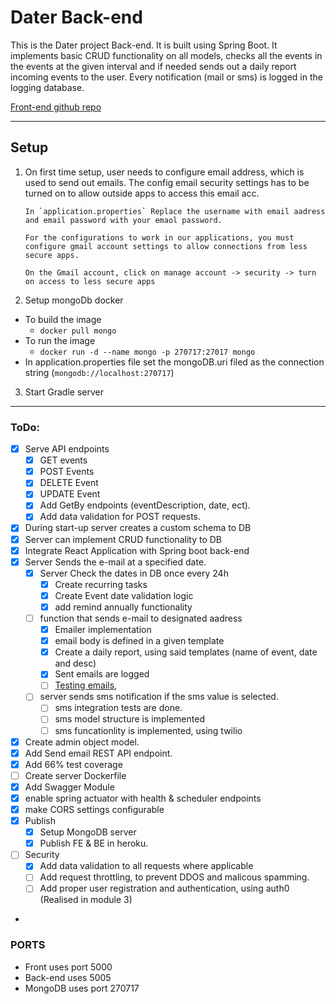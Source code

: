 # Dater Back-end

This is the Dater project Back-end. It is built using Spring Boot. It implements basic CRUD functionality on all models, checks all the events in the events at the given interval and if needed sends out a daily report incoming events to the user.
Every notification (mail or sms) is logged in the logging database. 

[Front-end github repo](https://github.com/Seeru-crypto/Dater_FE)


---
## Setup

1.  On first time setup, user needs to configure email address, which is used to send out emails.
    The config email security settings has to be turned on to allow outside apps to access this email acc.

        In `application.properties` Replace the username with email aadress and email password with your emaol password.

        For the configurations to work in our applications, you must configure gmail account settings to allow connections from less secure apps.

        On the Gmail account, click on manage account -> security -> turn on access to less secure apps

2.  Setup mongoDb docker

   - To build the image
       -   `docker pull mongo`
   - To run the image
       -   `docker run -d --name mongo -p 270717:27017 mongo`
   - In application.properties file set the mongoDB.uri filed as the connection string (`mongodb://localhost:270717`)

3. Start Gradle server

---

### ToDo:

- [x] Serve API endpoints
    -   [x] GET events
    -   [x] POST Events
    -   [x] DELETE Event
    -   [x] UPDATE Event
    -   [x] Add GetBy endpoints (eventDescription, date, ect).
    -   [x] Add data validation for POST requests.
- [x] During start-up server creates a custom schema to DB
- [x] Server can implement CRUD functionality to DB
- [x] Integrate React Application with Spring boot back-end
- [x] Server Sends the e-mail at a specified date.
    - [x] Server Check the dates in DB once every 24h
        -   [x] Create recurring tasks
        -   [x] Create Event date validation logic
        -   [x] add remind annually functionality
    - [ ] function that sends e-mail to designated aadress
        - [x] Emailer implementation
        - [x] email body is defined in a given template
        - [x] Create a daily report, using said templates (name of event, date and desc)
        - [x] Sent emails are logged
        - [ ] [Testing emails](https://mailtrap.io/blog/spring-send-email),
    - [ ] server sends sms notification if the sms value is selected. 
      - [ ] sms integration tests are done. 
      - [ ] sms model structure is implemented
      - [ ] sms funcationlity is implemented, using twilio
- [x] Create admin object model.
- [x] Add Send email REST API endpoint.
- [x] Add 66% test coverage
- [ ] Create server Dockerfile
- [x] Add Swagger Module
- [x] enable spring actuator with health & scheduler endpoints
- [x] make CORS settings configurable
- [x] Publish
    -   [x] Setup MongoDB server
    -   [x] Publish FE & BE in heroku.
- [ ] Security
  - [x] Add data validation to all requests where applicable
  - [ ] Add request throttling, to prevent DDOS and malicous spamming. 
  - [ ] Add proper user registration and authentication, using auth0 (Realised in module 3)
- 
### PORTS

- Front uses port 5000
- Back-end uses 5005
- MongoDB uses port 270717
